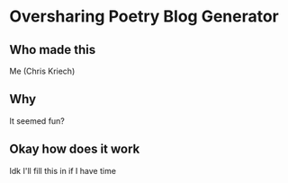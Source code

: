 # Oversharing Poetry Blog Generator

## Who made this

Me (Chris Kriech)

## Why

It seemed fun? 

## Okay how does it work

Idk I'll fill this in if I have time
